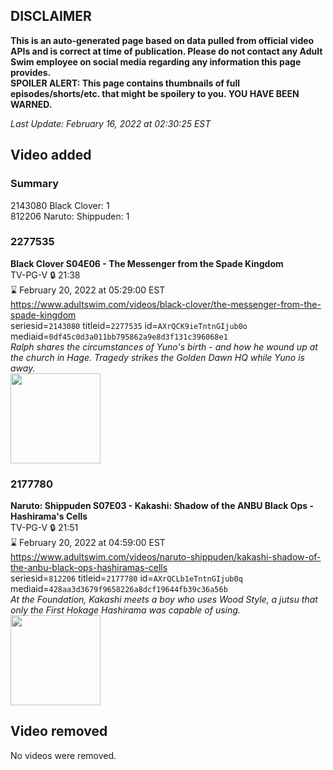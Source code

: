 ## DISCLAIMER
**This is an auto-generated page based on data pulled from official video APIs and is correct at time of publication. Please do not contact any Adult Swim employee on social media regarding any information this page provides.**  
**SPOILER ALERT: This page contains thumbnails of full episodes/shorts/etc. that might be spoilery to you. YOU HAVE BEEN WARNED.**  

_Last Update: February 16, 2022 at 02:30:25 EST_
## Video added
### Summary
2143080 Black Clover: 1  
812206 Naruto: Shippuden: 1  
### 2277535
**Black Clover S04E06 - The Messenger from the Spade Kingdom**  
TV-PG-V 🔒 21:38  
⌛ February 20, 2022 at 05:29:00 EST  
https://www.adultswim.com/videos/black-clover/the-messenger-from-the-spade-kingdom  
seriesid=`2143080` titleid=`2277535` id=`AXrQCK9ieTntnGIjub0o` mediaid=`0df45c0d3a011bb795862a9e8d3f131c396068e1`  
_Ralph shares the circumstances of Yuno's birth - and how he wound up at the church in Hage. Tragedy strikes the Golden Dawn HQ while Yuno is away._  
<a href="https://media.cdn.adultswim.com/uploads/20210723/thumbnails/2_2172311056-BlackClover_160_MessengerFromTheSpadeKingdom.png"><img src="https://media.cdn.adultswim.com/uploads/20210723/thumbnails/2_2172311056-BlackClover_160_MessengerFromTheSpadeKingdom.png" height="144px" /></a>
### 2177780
**Naruto: Shippuden S07E03 - Kakashi: Shadow of the ANBU Black Ops - Hashirama's Cells**  
TV-PG-V 🔒 21:51  
⌛ February 20, 2022 at 04:59:00 EST  
https://www.adultswim.com/videos/naruto-shippuden/kakashi-shadow-of-the-anbu-black-ops-hashiramas-cells  
seriesid=`812206` titleid=`2177780` id=`AXrQCLb1eTntnGIjub0q` mediaid=`428aa3d3679f9658226a8dcf19644fb39c36a56b`  
_At the Foundation, Kakashi meets a boy who uses Wood Style, a jutsu that only the First Hokage Hashirama was capable of using._  
<a href="https://media.cdn.adultswim.com/uploads/20210723/thumbnails/2_21723111338-NarutoShippuden_351_KakashiShadowOfTheANBUBlackOpsHashiramasCells.png"><img src="https://media.cdn.adultswim.com/uploads/20210723/thumbnails/2_21723111338-NarutoShippuden_351_KakashiShadowOfTheANBUBlackOpsHashiramasCells.png" height="144px" /></a>
## Video removed
No videos were removed.  
